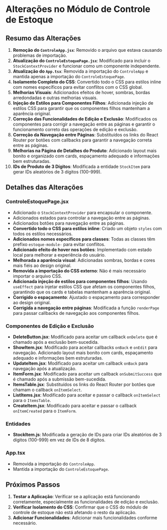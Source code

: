 # Alterações no Módulo de Controle de Estoque

## Resumo das Alterações

1. **Remoção do `ControleApp.jsx`**: Removido o arquivo que estava causando problemas de importação.
2. **Atualização do `ControleEstoquePage.jsx`**: Modificado para incluir o `StockContextProvider` e funcionar como um componente independente.
3. **Atualização do `App.tsx`**: Removida a importação do `ControleApp` e mantida apenas a importação do `ControleEstoquePage`.
4. **Isolamento Completo do CSS**: Convertido todo o CSS para estilos inline com nomes específicos para evitar conflitos com o CSS global.
5. **Melhorias Visuais**: Adicionados efeitos de hover, sombras, bordas arredondadas e outras melhorias visuais.
6. **Injeção de Estilos para Componentes Filhos**: Adicionada injeção de estilos CSS para garantir que os componentes filhos mantenham a aparência original.
7. **Correção das Funcionalidades de Edição e Exclusão**: Modificados os componentes para corrigir a navegação entre as páginas e garantir o funcionamento correto das operações de edição e exclusão.
8. **Correção da Navegação entre Páginas**: Substituídos os links do React Router por botões com callbacks para garantir a navegação correta entre as páginas.
9. **Melhorias na Página de Detalhes do Produto**: Adicionado layout mais bonito e organizado com cards, espaçamento adequado e informações bem estruturadas.
10. **IDs de Produto de 3 Dígitos**: Modificada a entidade `StockItem` para gerar IDs aleatórios de 3 dígitos (100-999).

## Detalhes das Alterações

### ControleEstoquePage.jsx

- Adicionado o `StockContextProvider` para encapsular o componente.
- Adicionados estados para controlar a navegação entre as páginas.
- Adicionados botões para navegação entre as páginas.
- **Convertido todo o CSS para estilos inline**: Criado um objeto `styles` com todos os estilos necessários.
- **Adicionados nomes específicos para classes**: Todas as classes têm prefixo `estoque-module-` para evitar conflitos.
- **Adicionado efeito de hover nos botões**: Implementado com estado local para melhorar a experiência do usuário.
- **Melhorada a aparência visual**: Adicionadas sombras, bordas e cores mais fiéis ao design original.
- **Removida a importação do CSS externo**: Não é mais necessário importar o arquivo CSS.
- **Adicionada injeção de estilos para componentes filhos**: Usando `useEffect` para injetar estilos CSS que afetam os componentes filhos, garantindo que os cards e tabelas mantenham a aparência original.
- **Corrigido o espaçamento**: Ajustado o espaçamento para corresponder ao design original.
- **Corrigida a navegação entre páginas**: Modificada a função `renderPage` para passar callbacks de navegação aos componentes filhos.

### Componentes de Edição e Exclusão

- **DeleteButton.jsx**: Modificado para aceitar um callback `onDelete` que é chamado após a exclusão bem-sucedida.
- **ShowItem.jsx**: Modificado para aceitar callbacks `onBack` e `onEdit` para navegação. Adicionado layout mais bonito com cards, espaçamento adequado e informações bem estruturadas.
- **UpdateItem.jsx**: Modificado para aceitar um callback `onBack` para navegação após a atualização.
- **ItemForm.jsx**: Modificado para aceitar um callback `onSubmitSuccess` que é chamado após a submissão bem-sucedida.
- **ItemsTable.jsx**: Substituídos os links do React Router por botões que chamam o callback `onItemSelect`.
- **ListItems.jsx**: Modificado para aceitar e passar o callback `onItemSelect` para o `ItemsTable`.
- **CreateItem.jsx**: Modificado para aceitar e passar o callback `onItemCreated` para o `ItemForm`.

### Entidades

- **StockItem.js**: Modificada a geração de IDs para criar IDs aleatórios de 3 dígitos (100-999) em vez de IDs de 8 dígitos.

### App.tsx

- Removida a importação do `ControleApp`.
- Mantida a importação do `ControleEstoquePage`.

## Próximos Passos

1. **Testar a Aplicação**: Verificar se a aplicação está funcionando corretamente, especialmente as funcionalidades de edição e exclusão.
2. **Verificar Isolamento do CSS**: Confirmar que o CSS do módulo de controle de estoque não está afetando o resto da aplicação.
3. **Adicionar Funcionalidades**: Adicionar mais funcionalidades conforme necessário. 